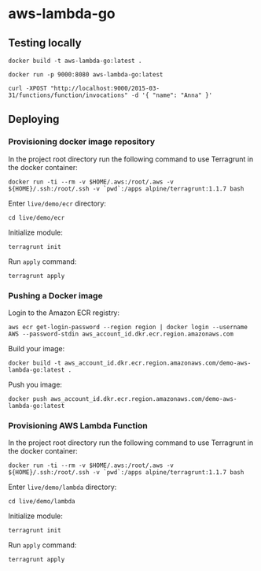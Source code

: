 # aws-lambda-go

## Testing locally

```
docker build -t aws-lambda-go:latest .
```

```
docker run -p 9000:8080 aws-lambda-go:latest
```

```
curl -XPOST "http://localhost:9000/2015-03-31/functions/function/invocations" -d '{ "name": "Anna" }'
```

## Deploying

### Provisioning docker image repository

In the project root directory run the following command to use Terragrunt in the docker container:

```
docker run -ti --rm -v $HOME/.aws:/root/.aws -v ${HOME}/.ssh:/root/.ssh -v `pwd`:/apps alpine/terragrunt:1.1.7 bash
```

Enter `live/demo/ecr` directory:

```
cd live/demo/ecr
```

Initialize module:

```
terragrunt init
```

Run `apply` command:

```
terragrunt apply
```

### Pushing a Docker image

Login to the Amazon ECR registry:

```
aws ecr get-login-password --region region | docker login --username AWS --password-stdin aws_account_id.dkr.ecr.region.amazonaws.com
```

Build your image:

```
docker build -t aws_account_id.dkr.ecr.region.amazonaws.com/demo-aws-lambda-go:latest .
```

Push you image:

```
docker push aws_account_id.dkr.ecr.region.amazonaws.com/demo-aws-lambda-go:latest
```

### Provisioning AWS Lambda Function

In the project root directory run the following command to use Terragrunt in the docker container:

```
docker run -ti --rm -v $HOME/.aws:/root/.aws -v ${HOME}/.ssh:/root/.ssh -v `pwd`:/apps alpine/terragrunt:1.1.7 bash
```

Enter `live/demo/lambda` directory:

```
cd live/demo/lambda
```

Initialize module:

```
terragrunt init
```

Run `apply` command:

```
terragrunt apply
```
